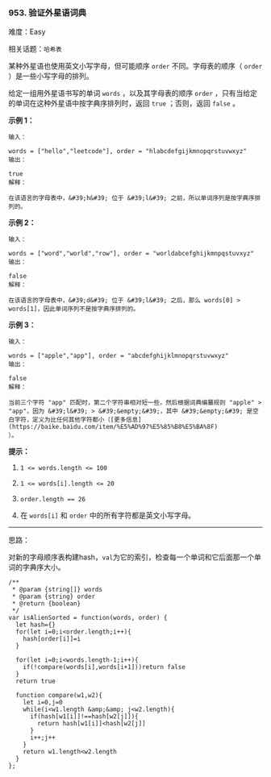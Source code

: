 ### 953. 验证外星语词典

难度：Easy

相关话题：`哈希表`

某种外星语也使用英文小写字母，但可能顺序  `order`  不同。字母表的顺序（ `order` ）是一些小写字母的排列。



给定一组用外星语书写的单词  `words` ，以及其字母表的顺序  `order` ，只有当给定的单词在这种外星语中按字典序排列时，返回  `true` ；否则，返回  `false` 。







**示例 1：** 





```
输入：

words = ["hello","leetcode"], order = "hlabcdefgijkmnopqrstuvwxyz"
输出：

true
解释：

在该语言的字母表中，&#39;h&#39; 位于 &#39;l&#39; 之前，所以单词序列是按字典序排列的。
```


**示例 2：** 





```
输入：

words = ["word","world","row"], order = "worldabcefghijkmnpqstuvxyz"
输出：

false
解释：

在该语言的字母表中，&#39;d&#39; 位于 &#39;l&#39; 之后，那么 words[0] > words[1]，因此单词序列不是按字典序排列的。
```


**示例 3：** 





```
输入：

words = ["apple","app"], order = "abcdefghijklmnopqrstuvwxyz"
输出：

false
解释：

当前三个字符 "app" 匹配时，第二个字符串相对短一些，然后根据词典编纂规则 "apple" > "app"，因为 &#39;l&#39; > &#39;&empty;&#39;，其中 &#39;&empty;&#39; 是空白字符，定义为比任何其他字符都小（[更多信息](https://baike.baidu.com/item/%E5%AD%97%E5%85%B8%E5%BA%8F)
）。

```






**提示：** 




1.  `1 <= words.length <= 100` 

2.  `1 <= words[i].length <= 20` 

3.  `order.length == 26` 

4. 在 `words[i]` 和 `order` 中的所有字符都是英文小写字母。






-----

思路：

对新的字母顺序表构建hash，`val`为它的索引，检查每一个单词和它后面那一个单词的字典序大小。


```
/**
 * @param {string[]} words
 * @param {string} order
 * @return {boolean}
 */
var isAlienSorted = function(words, order) {
  let hash={}
  for(let i=0;i<order.length;i++){
    hash[order[i]]=i
  }
  
  for(let i=0;i<words.length-1;i++){
    if(!compare(words[i],words[i+1]))return false
  }
  return true
  
  function compare(w1,w2){
    let i=0,j=0
    while(i<w1.length &amp;&amp; j<w2.length){
      if(hash[w1[i]]!==hash[w2[j]]){
        return hash[w1[i]]<hash[w2[j]]
      }
      i++;j++
    }
    return w1.length<w2.length
  }
};



```

